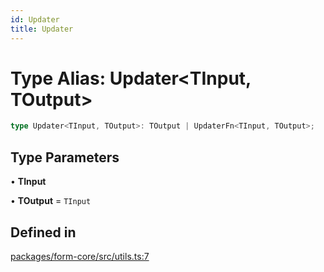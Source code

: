 ```yaml
---
id: Updater
title: Updater
---
```


# Type Alias: Updater\<TInput, TOutput\>

```ts
type Updater<TInput, TOutput>: TOutput | UpdaterFn<TInput, TOutput>;
```

## Type Parameters

• **TInput**

• **TOutput** = `TInput`

## Defined in

[packages/form-core/src/utils.ts:7](https://github.com/TanStack/form/blob/bde3b1cb3de955b47034f0bfaa43dec13c67999a/packages/form-core/src/utils.ts#L7)
